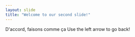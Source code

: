 ```yaml
---
layout: slide
title: "Welcome to our second slide!"
---
```

D'accord, faisons comme ça
Use the left arrow to go back!
